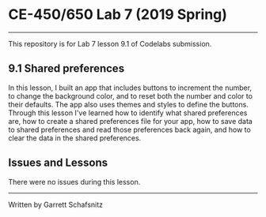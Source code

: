 # CE-450/650 Lab 7 (2019 Spring)
---
This repository is for Lab 7 lesson 9.1 of Codelabs submission.
 
## 9.1 Shared preferences

In this lesson, I built an app that includes buttons to increment the number, to change the background color, and to reset both the number and color to their defaults. The app also uses themes and styles to define the buttons. Through this lesson I've learned how to identify what shared preferences are, how to create a shared preferences file for your app, how to save data to shared preferences and read those preferences back again, and how to clear the data in the shared preferences.

## Issues and Lessons
 
There were no issues during this lesson. 

---
Written by Garrett Schafsnitz
